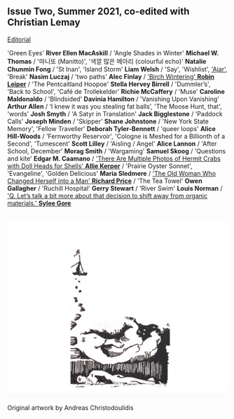 ## Issue Two, Summer 2021, co-edited with Christian Lemay 

[Editorial](editorial2.md)

'Green Eyes' **River Ellen MacAskill** / 'Angle Shades in Winter' **Michael W. Thomas** / '마니또 (Manitto)', '색깔 많은 메아리 (colourful echo)' **Natalie Chunmin Fong** / 'St Inan', 'Island Storm' **Liam Welsh** / 'Say', 'Wishlist', ['Ajar'](poems/ajar.md), 'Break' **Nasim Luczaj** / 'two paths' **Alec Finlay** / ['Birch Wintering' **Robin Leiper**](poems/leiper.md) / 'The Pentcaitland Hoopoe' **Stella Hervey Birrell** / 'Dummler’s', 'Back to School', 'Café de Trollekelder' **Richie McCaffery** / 'Muse' **Caroline Maldonaldo** / 'Blindsided' **Davinia Hamilton** / 'Vanishing Upon Vanishing' **Arthur Allen** / ‘I knew it was you stealing fat balls’, 'The Moose Hunt, that', 'words' **Josh Smyth** / 'A Satyr in Translation' **Jack Bigglestone** / 'Paddock Calls' **Joseph Minden** / 'Skipper' **Shane Johnstone** / 'New York State Memory', 'Fellow Traveller' **Deborah Tyler-Bennett** / 'queer loops' **Alice Hill-Woods** / 'Fernworthy Reservoir', 'Cologne is Meshed for a Billionth of a Second', 'Tumescent' **Scott Lilley** / 'Aisling / Angel' **Alice Lannon** / 'After School, December' **Morag Smith** / 'Wargaming' **Samuel Skoog** / 'Questions and kite' **Edgar M. Caamano** / ['There Are Multiple Photos of Hermit Crabs with Doll Heads for Shells' **Allie Kerper**](poems/kerper.md) / 'Prairie Oyster Sonnet', 'Evangeline', 'Golden Delicious' **Maria Sledmere** / ['The Old Woman Who Changed Herself into a Man' **Richard Price**](poems/price.md) / 'The Tea Towel' **Owen Gallagher** /  'Ruchill Hospital' **Gerry Stewart** / 'River Swim' **Louis Norman** / ['Q. Let’s talk a bit more about that decision to shift away from organic materials.' **Sylee Gore**](poems/sgore.md)  

<p align="center">
​ <img src="pictures/wg2bk.png" alt="Issue Four" width="1000"/>

Original artwork by Andreas Christodoulidis
